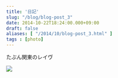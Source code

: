 ```yaml
---
title: '日記'
slug: "/blog/blog-post_3"
date: 2014-10-22T18:24:00.000+09:00
draft: false
aliases: [ "/2014/10/blog-post_3.html" ]
tags : [photo]
---
```


たぶん関東のレイヴ
  
  
![](https://68.media.tumblr.com/53d12c82391864d5cadf0ac02afe8799/tumblr_ndutkbOqTy1rwrdpxo1_1280.jpg)